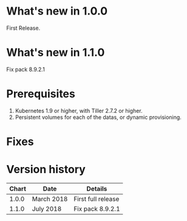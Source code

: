 # What's new in 1.0.0
First Release.

# What's new in 1.1.0
Fix pack 8.9.2.1


# Prerequisites
1. Kubernetes 1.9 or higher, with Tiller 2.7.2 or higher.
1. Persistent volumes for each of the datas, or dynamic provisioning.


# Fixes


# Version history
| Chart | Date     | Details                           |
| ----- | -------- | --------------------------------- |
| 1.0.0 | March 2018 | First full release                |
| 1.1.0 | July 2018 | Fix pack 8.9.2.1                |
